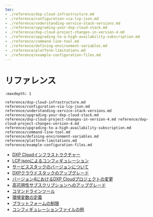 ```yaml
---
toc:
- ./reference/dxp-cloud-infrastructure.md
- ./reference/configuration-via-lcp-json.md
- ./reference/understanding-service-stack-versions.md
- ./reference/upgrading-your-dxp-cloud-stack.md
- ./reference/dxp-cloud-project-changes-in-version-4.md
- ./reference/upgrading-to-a-high-availability-subscription.md
- ./reference/command-line-tool.md
- ./reference/defining-environment-variables.md
- ./reference/platform-limitations.md
- ./reference/example-configuration-files.md
---
```

# リファレンス

```{toctree}
:maxdepth: 1

reference/dxp-cloud-infrastructure.md
reference/configuration-via-lcp-json.md
reference/understanding-service-stack-versions.md
reference/upgrading-your-dxp-cloud-stack.md
reference/dxp-cloud-project-changes-in-version-4.md reference/dxp-cloud-project-changes-version-4.md
reference/upgrading-to-a-high-availability-subscription.md
reference/command-line-tool.md
reference/defining-environment-variables.md
reference/platform-limitations.md
reference/example-configuration-files.md
```

- [DXP Cloudインフラストラクチャー](./reference/dxp-cloud-infrastructure.md)
- [LCP.jsonによるコンフィギュレーション](./reference/configuration-via-lcp-json.md)
- [サービススタックのバージョンについて](./reference/understanding-service-stack-versions.md)
- [DXPクラウドスタックのアップグレード](./reference/upgrading-your-dxp-cloud-stack.md)
- [バージョン4におけるDXP Cloudプロジェクトの変更](./reference/dxp-cloud-project-changes-in-version-4.md)
- [高可用性サブスクリプションへのアップグレード](./reference/upgrading-to-a-high-availability-subscription.md)
- [コマンドラインツール](./reference/command-line-tool.md)
- [環境変数の定義](./reference/defining-environment-variables.md)
- [プラットフォームの制限](./reference/platform-limitations.md)
- [コンフィギュレーションファイルの例](./reference/example-configuration-files.md)
